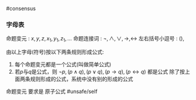 #consensus 

### 字母表
命题变元     : $x,y,z,x_{1},y_{1},z_{1},\dots$
命题连接词 : $\lnot,\land,\lor,\rightarrow,\leftrightarrow$
左右括号小逗号 : (),

由以上字母(符号)按以下两条规则形成公式:
1. 每个命题变元都是一个公式(叫做简单公式)
2. 若$p$与$q$是公式，则 $\lnot p,(p \land q),(p \lor q),(p \rightarrow q),(p \leftrightarrow q)$ 都是公式
除了按上面两条规则形成的公式，系统中没有别的形成的公式


命题变元 要求是 原子公式 #unsafe/self 


